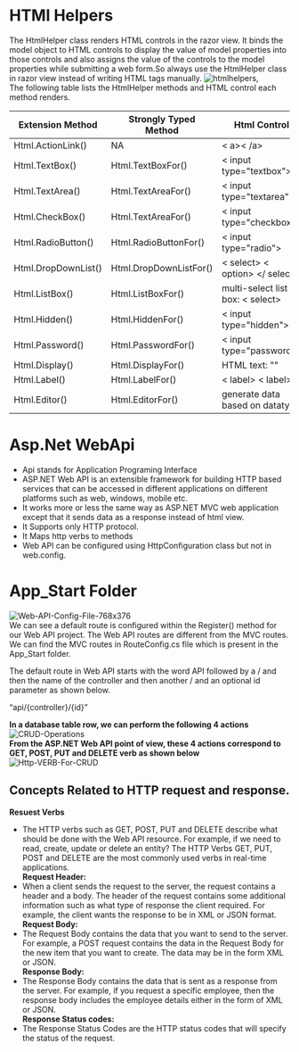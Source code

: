 # HTMl Helpers
The HtmlHelper class renders HTML controls in the razor view. It binds the model object to HTML controls to display the value of model properties into those controls and also assigns the value of the controls to the model properties while submitting a web form.So always use the HtmlHelper class in razor view instead of writing HTML tags manually.
![htmlhelpers](https://user-images.githubusercontent.com/74582120/133394685-2738fff0-346b-499a-b39c-25f9924eb7e9.png),<br>
The following table lists the HtmlHelper methods and HTML control each method renders.<br>

| Extension Method    | Strongly Typed Method  | Html Control                    |
|---------------------|------------------------|---------------------------------|
| Html.ActionLink()   | NA                     |               < a>< /a>           |
| Html.TextBox()      | Html.TextBoxFor()      | < input type="textbox">          |
| Html.TextArea()	    | Html.TextAreaFor()     | < input type="textarea">         |
| Html.CheckBox()     | Html.TextAreaFor()     | < input type="checkbox">         |
| Html.RadioButton()  | Html.RadioButtonFor()  | < input type="radio">            |
| Html.DropDownList() | Html.DropDownListFor() | < select> < option> </ select>     |
| Html.ListBox()      | Html.ListBoxFor()      | multi-select list box: < select> |
| Html.Hidden()       | Html.HiddenFor()       | < input type="hidden">           |
| Html.Password()     | Html.PasswordFor()     | < input type="password">         |
| Html.Display()      | Html.DisplayFor()      | HTML text: ""                   |
| Html.Label()        | Html.LabelFor()        | < label>           < label>       |
| Html.Editor()       | Html.EditorFor()       | generate data based on datatype  |


# Asp.Net WebApi
* Api stands for Application Programing Interface
* ASP.NET Web API is an extensible framework for building HTTP based services that can be accessed in different applications on different platforms such as web, windows, mobile etc.
* It works more or less the same way as ASP.NET MVC web application except that it sends data as a response instead of html view.
* It Supports only HTTP protocol.
* It Maps http verbs to methods
* Web API can be configured using HttpConfiguration class but not in web.config.
# App_Start Folder<br>
![Web-API-Config-File-768x376](https://user-images.githubusercontent.com/74582120/133383391-3bc002ca-dcd4-499e-b307-a78027357e47.png)<br>
We can see a default route is configured within the Register() method for our Web API project. The Web API routes are different from the MVC routes. We can find the MVC routes in RouteConfig.cs file which is present in the App_Start folder.

The default route in Web API starts with the word API followed by a / and then the name of the controller and then another / and an optional id parameter as shown below.

“api/{controller}/{id}”


**In a database table row, we can perform the following 4 actions**<br/>
![CRUD-Operations](https://user-images.githubusercontent.com/74582120/133376938-4fd0f506-f20f-4bd9-9620-f5e67b45b95e.png)<br>
**From the ASP.NET Web API point of view, these 4 actions correspond to GET, POST, PUT and DELETE verb as shown below**
![Http-VERB-For-CRUD](https://user-images.githubusercontent.com/74582120/133377013-dfa7104f-9009-471f-a0db-791030fc7096.png)<br>

## Concepts Related to HTTP request and response.
**Resuest Verbs**
* The HTTP verbs such as GET, POST, PUT and DELETE describe what should be done with the Web API resource. For example, if we need to read, create, update or delete an entity? The HTTP Verbs GET, PUT, POST and DELETE are the most commonly used verbs in real-time applications.<br>
**Request Header:**
* When a client sends the request to the server, the request contains a header and a body. The header of the request contains some additional information such as what type of response the client required. For example, the client wants the response to be in XML or JSON format.<br>
**Request Body:**
* The Request Body contains the data that you want to send to the server. For example, a POST request contains the data in the Request Body for the new item that you want to create. The data may be in the form XML or JSON.<br>
**Response Body:**
* The Response Body contains the data that is sent as a response from the server. For example, if you request a specific employee, then the response body includes the employee details either in the form of XML or JSON.<br>
**Response Status codes:**
* The Response Status Codes are the HTTP status codes that will specify the status of the request. 
